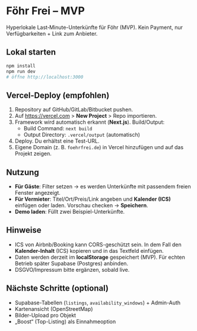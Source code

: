 # Föhr Frei – MVP

Hyperlokale Last‑Minute-Unterkünfte für Föhr (MVP). Kein Payment, nur Verfügbarkeiten + Link zum Anbieter.

## Lokal starten

```bash
npm install
npm run dev
# öffne http://localhost:3000
```

## Vercel-Deploy (empfohlen)

1. Repository auf GitHub/GitLab/Bitbucket pushen.
2. Auf https://vercel.com > **New Project** > Repo importieren.
3. Framework wird automatisch erkannt (**Next.js**). Build/Output:
   - Build Command: `next build`
   - Output Directory: `.vercel/output` (automatisch)
4. Deploy. Du erhältst eine Test-URL.
5. Eigene Domain (z. B. `foehrfrei.de`) in Vercel hinzufügen und auf das Projekt zeigen.

## Nutzung

- **Für Gäste**: Filter setzen → es werden Unterkünfte mit passendem freien Fenster angezeigt.
- **Für Vermieter**: Titel/Ort/Preis/Link angeben und **Kalender (ICS)** einfügen oder laden. Vorschau checken → **Speichern**.
- **Demo laden**: Füllt zwei Beispiel-Unterkünfte.

## Hinweise

- ICS von Airbnb/Booking kann CORS-geschützt sein. In dem Fall den **Kalender-Inhalt** (ICS) kopieren und in das Textfeld einfügen.
- Daten werden derzeit im **localStorage** gespeichert (MVP). Für echten Betrieb später Supabase (Postgres) anbinden.
- DSGVO/Impressum bitte ergänzen, sobald live.

## Nächste Schritte (optional)

- Supabase-Tabellen (`listings`, `availability_windows`) + Admin-Auth
- Kartenansicht (OpenStreetMap)
- Bilder-Upload pro Objekt
- „Boost“ (Top-Listing) als Einnahmeoption
